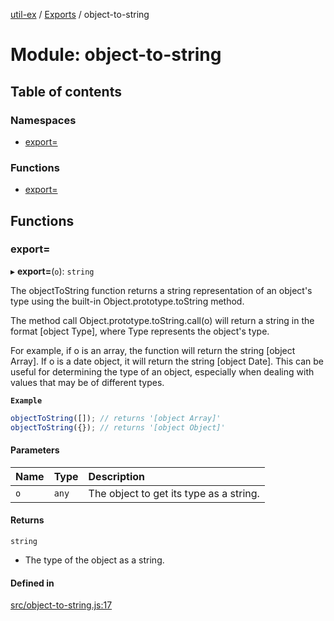 [util-ex](../README.md) / [Exports](../modules.md) / object-to-string

# Module: object-to-string

## Table of contents

### Namespaces

- [export&#x3D;](object_to_string.export_.md)

### Functions

- [export&#x3D;](object_to_string.md#export&#x3D;)

## Functions

### export&#x3D;

▸ **export=**(`o`): `string`

The objectToString function returns a string representation of an object's type using the built-in Object.prototype.toString method.

The method call Object.prototype.toString.call(o) will return a string in the format [object Type], where Type represents the object's type.

For example, if o is an array, the function will return the string [object Array]. If o is a date object, it will return the string [object Date]. This can be useful for determining the type of an object, especially when dealing with values that may be of different types.

**`Example`**

```ts
objectToString([]); // returns '[object Array]'
objectToString({}); // returns '[object Object]'
```

#### Parameters

| Name | Type | Description |
| :------ | :------ | :------ |
| `o` | `any` | The object to get its type as a string. |

#### Returns

`string`

- The type of the object as a string.

#### Defined in

[src/object-to-string.js:17](https://github.com/snowyu/util-ex.js/blob/f71e464/src/object-to-string.js#L17)

